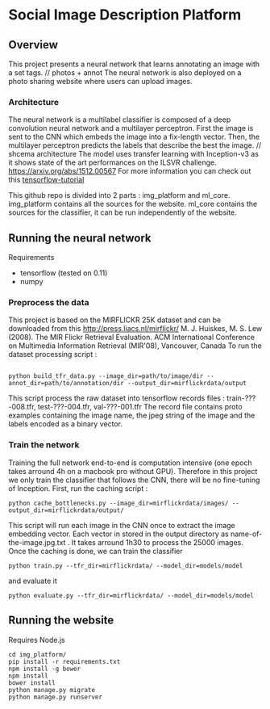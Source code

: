 # Social Image Description Platform
## Overview 
This project presents a neural network that learns annotating an image with a set tags.
// photos + annot
The neural network is also deployed on a photo sharing website where users can upload images.

### Architecture
The neural network is a multilabel classifier is composed of a deep convolution neural network and a multilayer perceptron.
First the image is sent to the CNN which embeds the image into a fix-length vector. Then, the multilayer perceptron predicts the 
labels that describe the best the image.
// shcema architecture
The model uses transfer learning with Inception-v3 as it shows state of the art performances on the ILSVR challenge.
https://arxiv.org/abs/1512.00567
For more information you can check out this [tensorflow-tutorial](https://www.tensorflow.org/versions/r0.9/how_tos/image_retraining/index.html)

This github repo is divided into 2 parts : img_platform and ml_core. 
img_platform contains all the sources for the website.
ml_core contains the sources for the classifier, it can be run independently of the website.

## Running the neural network
Requirements
* tensorflow (tested on 0.11)
* numpy

### Preprocess the data
This project is based on the MIRFLICKR 25K dataset and can be downloaded from this http://press.liacs.nl/mirflickr/
M. J. Huiskes, M. S. Lew (2008). The MIR Flickr Retrieval Evaluation. ACM International Conference on Multimedia Information Retrieval (MIR'08), Vancouver, Canada
To run the dataset processing script :

```cd ml_core/mirflickrdata/
```
```
python build_tfr_data.py --image_dir=path/to/image/dir --annot_dir=path/to/annotation/dir --output_dir=mirflickrdata/output
```

This script process the raw dataset into tensorflow records files : train-???-008.tfr, test-???-004.tfr, val-???-001.tfr
The record file contains proto examples containing the image name, the jpeg string of the image and the labels encoded as a binary vector.

### Train the network
Training the full network end-to-end is computation intensive (one epoch takes arround 4h on a macbook pro without GPU).
Therefore in this project we only train the classifier that follows the CNN, there will be no fine-tuning of Inception.
First, run the caching script : 
```
python cache_bottlenecks.py --image_dir=mirflickrdata/images/ --output_dir=mirflickrdata/output/
```
This script will run each image in the CNN once to extract the image embedding vector. Each vector in stored in the output directory as name-of-the-image.jpg.txt . It takes arround 1h30 to process the 25000 images.
Once the caching is done, we can train the classifier
```
python train.py --tfr_dir=mirflickrdata/ --model_dir=models/model
```
and evaluate it
```
python evaluate.py --tfr_dir=mirflickrdata/ --model_dir=models/model
```


## Running the website
Requires Node.js
```
cd img_platform/
pip install -r requirements.txt
npm install -g bower
npm install
bower install
python manage.py migrate
python manage.py runserver
```
